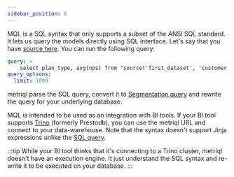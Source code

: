 ```yaml
---
sidebar_position: 6
---
```


MQL is a SQL syntax that only supports a subset of the ANSI SQL standard. It lets us query the models directly using SQL interface. Let's say that you have [source here](/query/segmentation). You can run the following query:

```yml
query: >
    select plan_type, avg(nps) from "source('first_dataset', 'customer')" group by 1
query_options:
  limit: 1000
```

metriql parse the SQL query, convert it to [Segmentation query](/query/segmentation) and rewrite the query for your underlying database.

MQL is intended to be used as an integration with BI tools. If your BI tool supports [Trino](https://trino.io) (formerly Prestodb), you can use the metriql URL and connect to your data-warehouse. Note that the syntax doesn't support Jinja expressions unlike the [SQL query](/query/sql).

:::tip
While your BI tool thinks that it's connecting to a Trino cluster, metriql doesn't have an execution engine. It just understand the SQL syntax and re-write it to be executed on your database.
:::